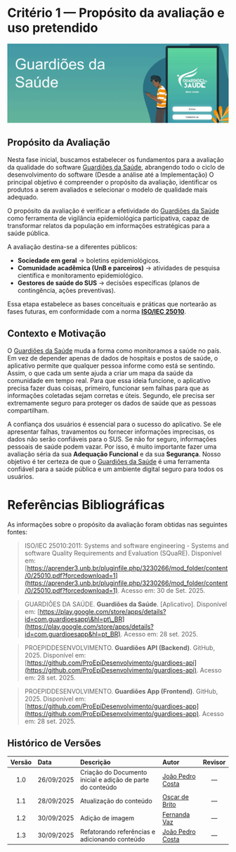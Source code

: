 # Critério 1 — Propósito da avaliação e uso pretendido

![](https://raw.githubusercontent.com/FCTE-Qualidade-de-Software-1/2025-2_T01_MARLYN-WESCOFF/refs/heads/main/docs/images/guadioesdasaude.png)

## Propósito da Avaliação

Nesta fase inicial, buscamos estabelecer os fundamentos para a avaliação da qualidade do software [Guardiões da Saúde](#ref2), abrangendo todo o ciclo de desenvolvimento do software (Desde a análise até a Implementação)
O principal objetivo é compreender o propósito da avaliação, identificar os produtos a serem avaliados e selecionar o modelo de qualidade mais adequado.

O propósito da avaliação é verificar a efetividade do [Guardiões da Saúde](#ref2) como ferramenta de vigilância epidemiológica participativa, capaz de transformar relatos da população em informações estratégicas para a saúde pública.  

A avaliação destina-se a diferentes públicos:
- **Sociedade em geral** → boletins epidemiológicos.  
- **Comunidade acadêmica (UnB e parceiros)** → atividades de pesquisa científica e monitoramento epidemiológico.  
- **Gestores de saúde do SUS** → decisões específicas (planos de contingência, ações preventivas).

Essa etapa estabelece as bases conceituais e práticas que nortearão as fases futuras, em conformidade com a norma **[ISO/IEC 25010](#ref1)**.

## Contexto e Motivação

O [Guardiões da Saúde](#ref2) muda a forma como monitoramos a saúde no país. Em vez de depender apenas de dados de hospitais e postos de saúde, o aplicativo permite que qualquer pessoa informe como está se sentindo. Assim, o que cada um sente ajuda a criar um mapa da saúde da comunidade em tempo real. Para que essa ideia funcione, o aplicativo precisa fazer duas coisas, primeiro, funcionar sem falhas para que as informações coletadas sejam corretas e úteis. Segundo, ele precisa ser extremamente seguro para proteger os dados de saúde que as pessoas compartilham.

A confiança dos usuários é essencial para o sucesso do aplicativo. Se ele apresentar falhas, travamentos ou fornecer informações imprecisas, os dados não serão confiáveis para o SUS. Se não for seguro, informações pessoais de saúde podem vazar. Por isso, é muito importante fazer uma avaliação séria da sua **Adequação Funcional** e da sua **Segurança**. Nosso objetivo é ter certeza de que o [Guardiões da Saúde](#ref2) é uma ferramenta confiável para a saúde pública e um ambiente digital seguro para todos os usuários.

# Referências Bibliográficas

As informações sobre o propósito da avaliação foram obtidas nas seguintes fontes:

> <a id="ref1"></a> ISO/IEC 25010:2011: Systems and software engineering - Systems and software Quality Requirements and Evaluation (SQuaRE). Disponível em: [https://aprender3.unb.br/pluginfile.php/3230266/mod_folder/content/0/25010.pdf?forcedownload=1](https://aprender3.unb.br/pluginfile.php/3230266/mod_folder/content/0/25010.pdf?forcedownload=1). Acesso em: 30 de Set. 2025.

> <a id="ref2"></a> GUARDIÕES DA SAÚDE. **Guardiões da Saúde**. [Aplicativo]. Disponível em: [https://play.google.com/store/apps/details?id=com.guardioesapp\&hl=pt\_BR](https://play.google.com/store/apps/details?id=com.guardioesapp&hl=pt_BR). Acesso em: 28 set. 2025.

> <a id="ref3"></a> PROEPIDDESENVOLVIMENTO. **Guardiões API (Backend)**. GitHub, 2025. Disponível em: [https://github.com/ProEpiDesenvolvimento/guardioes-api](https://github.com/ProEpiDesenvolvimento/guardioes-api). Acesso em: 28 set. 2025.

> <a id="ref4"></a> PROEPIDDESENVOLVIMENTO. **Guardiões App (Frontend)**. GitHub, 2025. Disponível em: [https://github.com/ProEpiDesenvolvimento/guardioes-app](https://github.com/ProEpiDesenvolvimento/guardioes-app). Acesso em: 28 set. 2025.


## Histórico de Versões

| Versão | Data       | Descrição                                      | Autor                                                                 | Revisor |
|:------:|:----------|:-----------------------------------------------|:----------------------------------------------------------------------|:-------:|
| 1.0    | 26/09/2025 | Criação do Documento inicial e adição de parte do conteúdo | [João Pedro Costa](https://github.com/johnaopedro) |   —     |
| 1.1    | 28/09/2025 | Atualização do conteúdo                        | [Oscar de Brito](https://github.com/OscarDeBrito)    |   —     |
| 1.2    | 30/09/2025 | Adição de imagem                               | [Fernanda Vaz](https://github.com/Fernandavazgit1)   |   —     |
|  1.3  | 30/09/2025 | Refatorando referências e adicionando conteúdo | [João Pedro Costa](https://github.com/johnaopedro) | — |

